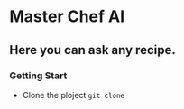 # Master Chef AI

## Here you can ask any recipe.

### Getting Start 
  - Clone the ploject
      ```git clone ```
